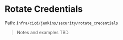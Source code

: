 # Rotate Credentials

Path: `infra/cicd/jenkins/security/rotate_credentials`

> Notes and examples TBD.
